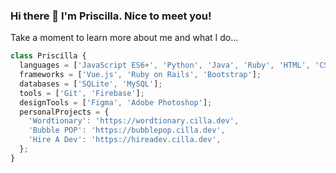 ###  Hi there 👋 I'm Priscilla. Nice to meet you!
Take a moment to learn more about me and what I do...

```javascript
class Priscilla {
  languages = ['JavaScript ES6+', 'Python', 'Java', 'Ruby', 'HTML', 'CSS', 'Haskell'];
  frameworks = ['Vue.js', 'Ruby on Rails', 'Bootstrap'];
  databases = ['SQLite', 'MySQL'];
  tools = ['Git', 'Firebase'];
  designTools = ['Figma', 'Adobe Photoshop'];
  personalProjects = {
    'Wordtionary': 'https://wordtionary.cilla.dev',
    'Bubble POP': 'https://bubblepop.cilla.dev',
    'Hire A Dev': 'https://hireadev.cilla.dev',
  };
}
```

